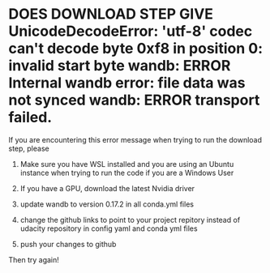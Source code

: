 # DOES DOWNLOAD STEP GIVE UnicodeDecodeError: 'utf-8' codec can't decode byte 0xf8 in position 0: invalid start byte wandb: ERROR Internal wandb error: file data was not synced wandb: ERROR transport failed.

If you are encountering this error message when trying to run the download step, please

1) Make sure you have WSL installed and you are using an Ubuntu instance when trying to run the code if you are a Windows User

2) If you have a GPU, download the latest Nvidia driver

3) update wandb to version 0.17.2 in all conda.yml files

4) change the github links to point to your project repitory instead of udacity repository in config yaml and conda yml files

5) push your changes to github

Then try again!